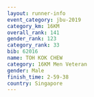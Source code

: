 ```yaml
---
layout: runner-info 
event_category: jbu-2019 
category_km: 16KM  
overall_rank: 141
gender_rank: 123
category_rank: 33
bib: 62016
name: TOH KOK CHEW
category: 16KM Men Veteran
gender: Male
finish_time: 2-59-38
country: Singapore
---
```

